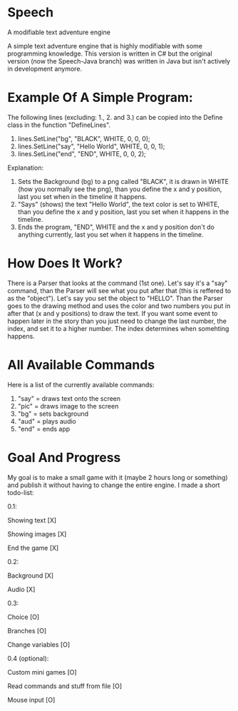 # Speech
A modifiable text adventure engine 

A simple text adventure engine that is highly modifiable with some programming knowledge.
This version is written in C# but the original version (now the Speech-Java branch) was written in Java but isn't actively in development anymore.


# Example Of A Simple Program:
The following lines (excluding: 1., 2. and 3.) can be copied into the Define class in the function "DefineLines".

1. lines.SetLine("bg", "BLACK", WHITE, 0, 0, 0);
2. lines.SetLine("say", "Hello World", WHITE, 0, 0, 1);
3. lines.SetLine("end", "END", WHITE, 0, 0, 2);

Explanation:
1. Sets the Background (bg) to a png called "BLACK", it is drawn in WHITE (how you normally see the png), than you define the x and y position, last you set when in the timeline it happens.
2. "Says" (shows) the text "Hello World", the text color is set to WHITE, than you define the x and y position, last you set when it happens in the timeline.
3. Ends the program, "END", WHITE and the x and y position don't do anything currently, last you set when it happens in the timeline.


# How Does It Work?
There is a Parser that looks at the command (1st one). Let's say it's a "say" command, than the Parser will see what you put after that (this is reffered to as the "object").
Let's say you set the object to "HELLO". Than the Parser goes to the drawing method and uses the color and two numbers you put in after that (x and y positions) to draw the text.
If you want some event to happen later in the story than you just need to change the last number, the index, and set it to a higher number. The index determines when somehting happens.


# All Available Commands
Here is a list of the currently available commands:

1. "say" = draws text onto the screen
2. "pic" = draws image to the screen
3. "bg" = sets background
4. "aud" = plays audio
5. "end" = ends app


# Goal And Progress
My goal is to make a small game with it (maybe 2 hours long or something) and publish it without having to change the entire engine.
I made a short todo-list:

0.1:

Showing text [X]

Showing images [X]

End the game [X]

0.2:

Background [X]

Audio [X]

0.3:

Choice [O]

Branches [O]

Change variables [O]

0.4 (optional):

Custom mini games [O]

Read commands and stuff from file [O]

Mouse input [O]
